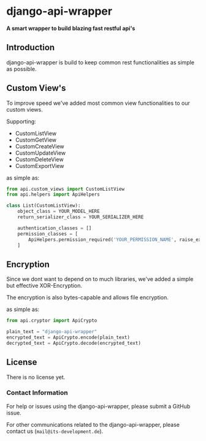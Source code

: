 # django-api-wrapper
**A smart wrapper to build blazing fast restful api's**

## Introduction

django-api-wrapper is build to keep common rest functionalities as simple as possible.


## Custom View's

To improve speed we've added most common view functionalities to our custom views.

Supporting:
* CustomListView
* CustomGetView
* CustomCreateView
* CustomUpdateView
* CustomDeleteView
* CustomExportView

as simple as:

~~~python
from api.custom_views import CustomListView
from api.helpers import ApiHelpers

class List(CustomListView):
    object_class = YOUR_MODEL_HERE
    return_serializer_class = YOUR_SERIALIZER_HERE

    authentication_classes = []
    permission_classes = [
        ApiHelpers.permission_required('YOUR_PERMISSION_NAME', raise_exception=True)
    ]
~~~

## Encryption

Since we dont want to depend on to much libraries, we've added a simple but effective XOR-Encryption.

The encryption is also bytes-capable and allows file encryption.

as simple as:
~~~python
from api.cryptor import ApiCrypto

plain_text = "django-api-wrapper"
encrypted_text = ApiCrypto.encode(plain_text)
decrypted_text = ApiCrypto.decode(encrypted_text)
~~~

## License

There is no license yet.

### Contact Information

For help or issues using the django-api-wrapper, please submit a GitHub issue.

For other communications related to the django-api-wrapper, please contact us (`mail@its-development.de`).

